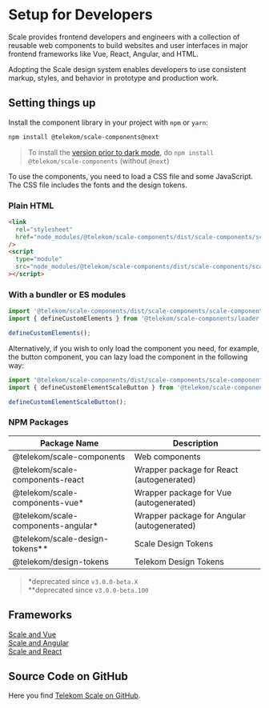 # Setup for Developers

Scale provides frontend developers and engineers with a collection of reusable web components to build websites and user interfaces in major frontend frameworks like Vue, React, Angular, and HTML.

Adopting the Scale design system enables developers to use consistent markup, styles, and behavior in prototype and production work.

## Setting things up

Install the component library in your project with `npm` or `yarn`:

```bash
npm install @telekom/scale-components@next
```

> To install the <a href="https://github.com/telekom/scale/releases/tag/v3.0.0-beta.53" target="_blank" rel="noopener noreferrer">version prior to dark mode</a>, do `npm install @telekom/scale-components` (without `@next`)

To use the components, you need to load a CSS file and some JavaScript. The CSS file includes the fonts and the design tokens.

### Plain HTML

```html
<link
  rel="stylesheet"
  href="node_modules/@telekom/scale-components/dist/scale-components/scale-components.css"
/>
<script
  type="module"
  src="node_modules/@telekom/scale-components/dist/scale-components/scale-components.esm.js"
></script>
```

### With a bundler or ES modules

```js
import '@telekom/scale-components/dist/scale-components/scale-components.css';
import { defineCustomElements } from '@telekom/scale-components/loader';

defineCustomElements();
```

Alternatively, if you wish to only load the component you need, for example, the button component, you can lazy load the component in the following way:

```js
import '@telekom/scale-components/dist/scale-components/scale-components.css';
import { defineCustomElementScaleButton } from '@telekom/scale-components';

defineCustomElementScaleButton();
```

### NPM Packages

| Package Name                        | Description                                 |
| ----------------------------------- | ------------------------------------------- |
| @telekom/scale-components           | Web components                              |
| @telekom/scale-components-react     | Wrapper package for React (autogenerated)   |
| @telekom/scale-components-vue\*     | Wrapper package for Vue (autogenerated)     |
| @telekom/scale-components-angular\* | Wrapper package for Angular (autogenerated) |
| @telekom/scale-design-tokens\*\*    | Scale Design Tokens                         |
| @telekom/design-tokens              | Telekom Design Tokens                       |

> \*deprecated since `v3.0.0-beta.X`  
> \*\*deprecated since `v3.0.0-beta.100`

## Frameworks

[Scale and Vue](./?path=/docs/setup-info-scale-and-vue--page)<br/>
[Scale and Angular](./?path=/docs/setup-info-scale-and-angular--page)<br/>
[Scale and React](./?path=/docs/setup-info-scale-and-react--page)

## Source Code on GitHub

Here you find [Telekom Scale on GitHub](https://github.com/telekom/scale/).
